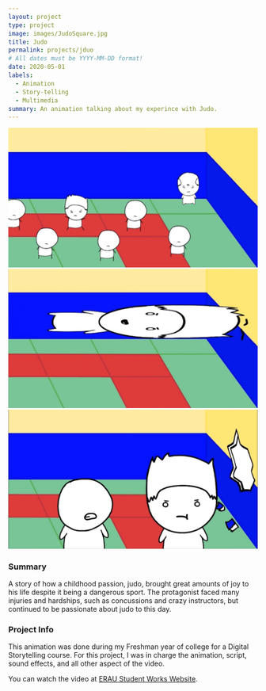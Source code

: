 ```yaml
---
layout: project
type: project
image: images/JudoSquare.jpg
title: Judo
permalink: projects/jduo
# All dates must be YYYY-MM-DD format!
date: 2020-05-01
labels:
  - Animation
  - Story-telling
  - Multimedia
summary: An animation talking about my experince with Judo.
---
```


<div class="ui medium centered rounded images">
  <img class="ui image" src="../images/Judo_1.jpg">
  <img class="ui image" src="../images/Judo_2.jpg">
</div>

<img class="ui large centered rounded image" src="../images/Judo_3.jpg">

### Summary
A story of how a childhood passion, judo, brought great amounts of joy to his life despite it being a dangerous sport. The protagonist faced many injuries and hardships, such as concussions and crazy instructors, but continued to be passionate about judo to this day.

### Project Info
This animation was done during my Freshman year of college for a Digital Storytelling course. For this project, I was in charge the animation, script, sound effects, and all other aspect of the video. 

You can watch the video at [ERAU Student Works Website](https://commons.erau.edu/student-works/115/).



